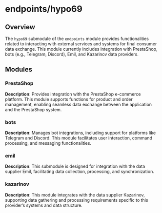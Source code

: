 # endpoints/hypo69

## Overview

The `hypo69` submodule of the `endpoints` module provides functionalities related to interacting with external services and systems for final consumer data exchange.  This module currently includes integration with PrestaShop, bots (e.g., Telegram, Discord), Emil, and Kazarinov data providers.


## Modules

### PrestaShop

**Description**:  Provides integration with the PrestaShop e-commerce platform. This module supports functions for product and order management, enabling seamless data exchange between the application and the PrestaShop system.


### bots

**Description**: Manages bot integrations, including support for platforms like Telegram and Discord. This module facilitates user interaction, command processing, and messaging functionalities.


### emil

**Description**:  This submodule is designed for integration with the data supplier Emil, facilitating data collection, processing, and synchronization.


### kazarinov

**Description**:  This module integrates with the data supplier Kazarinov, supporting data gathering and processing requirements specific to this provider’s systems and data structure.